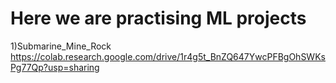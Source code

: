 # Here we are practising ML projects


1)Submarine_Mine_Rock
<https://colab.research.google.com/drive/1r4g5t_BnZQ647YwcPFBgOhSWKsPg77Qp?usp=sharing>
